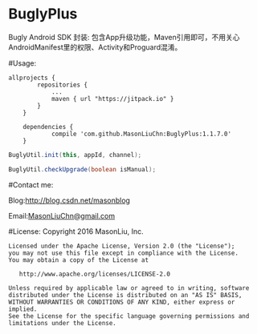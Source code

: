 # BuglyPlus

Bugly Android SDK 封装: 包含App升级功能，Maven引用即可，不用关心AndroidManifest里的权限、Activity和Proguard混淆。


#Usage:

```goovy
allprojects {
		repositories {
			...
			maven { url "https://jitpack.io" }
		}
	}

	dependencies {
	        compile 'com.github.MasonLiuChn:BuglyPlus:1.1.7.0'
	}
```

```java
BuglyUtil.init(this, appId, channel);
```

```java
BuglyUtil.checkUpgrade(boolean isManual);
```

#Contact me:

Blog:http://blog.csdn.net/masonblog

Email:MasonLiuChn@gmail.com

#License:
    Copyright 2016 MasonLiu, Inc.

    Licensed under the Apache License, Version 2.0 (the "License");
    you may not use this file except in compliance with the License.
    You may obtain a copy of the License at

       http://www.apache.org/licenses/LICENSE-2.0

    Unless required by applicable law or agreed to in writing, software
    distributed under the License is distributed on an "AS IS" BASIS,
    WITHOUT WARRANTIES OR CONDITIONS OF ANY KIND, either express or implied.
    See the License for the specific language governing permissions and
    limitations under the License.


